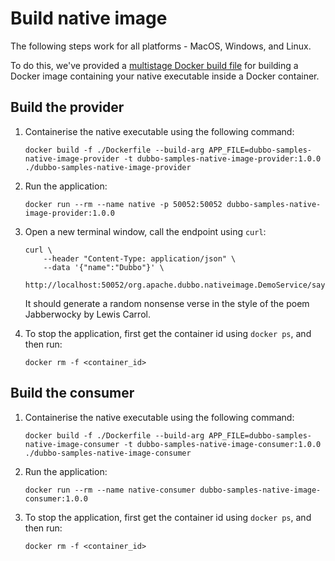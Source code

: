 # Build native image
The following steps work for all platforms - MacOS, Windows, and Linux.

To do this, we've provided a [multistage Docker build file](./dubbo-samples-native-image-provider/Dockerfile) for building a Docker image containing your native executable inside a Docker container.

## Build the provider

1. Containerise the native executable using the following command:

    ```shell
    docker build -f ./Dockerfile --build-arg APP_FILE=dubbo-samples-native-image-provider -t dubbo-samples-native-image-provider:1.0.0 ./dubbo-samples-native-image-provider
    ```

2. Run the application:

    ```shell
    docker run --rm --name native -p 50052:50052 dubbo-samples-native-image-provider:1.0.0
    ```

3. Open a new terminal window, call the endpoint using `curl`:

    ```shell
    curl \
        --header "Content-Type: application/json" \
        --data '{"name":"Dubbo"}' \
        http://localhost:50052/org.apache.dubbo.nativeimage.DemoService/sayHello/
    ```

    It should generate a random nonsense verse in the style of the poem Jabberwocky by Lewis Carrol.

4. To stop the application, first get the container id using `docker ps`, and then run:

    ```shell
    docker rm -f <container_id>
    ```

## Build the consumer

1. Containerise the native executable using the following command:

    ```shell
    docker build -f ./Dockerfile --build-arg APP_FILE=dubbo-samples-native-image-consumer -t dubbo-samples-native-image-consumer:1.0.0 ./dubbo-samples-native-image-consumer
    ```

2. Run the application:

    ```shell
    docker run --rm --name native-consumer dubbo-samples-native-image-consumer:1.0.0
    ```

3. To stop the application, first get the container id using `docker ps`, and then run:

    ```shell
    docker rm -f <container_id>
    ```
